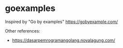 # goexamples
Inspired by "Go by examples" https://gobyexample.com/

Other references:
- https://dasarpemrogramangolang.novalagung.com/